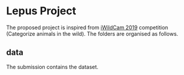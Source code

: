 # Lepus Project
The proposed project is inspired from [iWildCam 2019](https://www.kaggle.com/c/iwildcam-2019-fgvc6) competition (Categorize animals in the wild). The folders are organised as follows.

## data
The submission contains the dataset.

